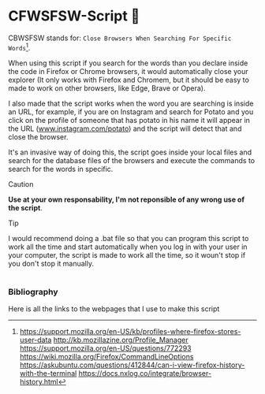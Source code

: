 # CFWSFSW-Script 📄
CBWSFSW stands for: `Close Browsers When Searching For Specific Words`[^1].

When using this script if you search for the words than you declare inside the code in Firefox or Chrome browsers, it would automatically close your explorer (It only works with Firefox and Chromem, but it should be easy to made to work on other browsers, like Edge, Brave or Opera).

I also made that the script works when the word you are searching is inside an URL, for example, if you are on Instagram and search for Potato and you click on the profile of someone that has potato in his name it will appear in the URL (www.instagram.com/potato) and the script will detect that and close the browser.

It's an invasive way of doing this, the script goes inside your local files and search for the database files of the browsers and execute the commands to search for the words in specific.

> [!CAUTION]
> **Use at your own responsability, I'm not reponsible of any wrong use of the script**.

> [!TIP]
> I would recommend doing a .bat file so that you can program this script to work all the time and start automatically when you log in with your user in your computer, the script is made to work all the time, so it woun't stop if you don't stop it manually.

#

### Bibliography

Here is all the links to the webpages that I use to make this script
[^1]: https://support.mozilla.org/en-US/kb/profiles-where-firefox-stores-user-data
http://kb.mozillazine.org/Profile_Manager
https://support.mozilla.org/en-US/questions/772293
https://wiki.mozilla.org/Firefox/CommandLineOptions
https://askubuntu.com/questions/412844/can-i-view-firefox-history-with-the-terminal
https://docs.nxlog.co/integrate/browser-history.html
